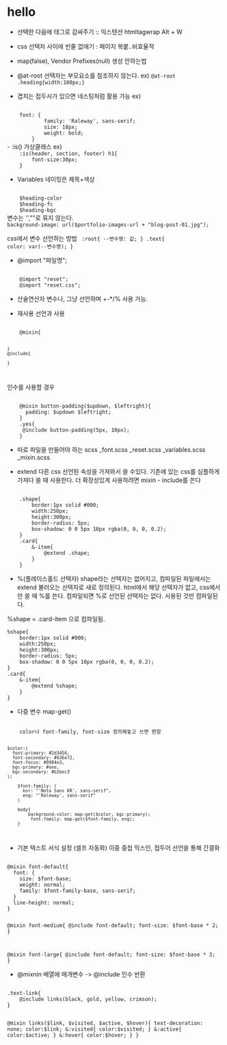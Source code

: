 # hello
- 선택한 다음에 태그로 감싸주기 :: 익스텐션 htmltagwrap Alt + W

- css 선택자 사이에 빈줄 없애기 : 페이지 복붙..비효율적
- map(false), Vendor Prefixes(null) 생성 안하는법

- @at-root 선택자는 부모요소를 참조하지 않는다. 
ex)
<code>@at-root .heading{width:100px;}</code>
- 겹치는 접두사가 있으면 네스팅처럼 활용 가능
ex) 
<code>
    font: {
            family: 'Raleway', sans-serif;
            size: 18px;
            weight: bold; 
        }
</code>
- :is() 가상클래스
ex) 
<code>
    :is(header, section, footer) h1{
        font-size:30px;
    }
</code>

- Variables
네이밍은 제목+색상
<code>
    $heading-color
    $heading-fc
    $heading-bgc
</code>
변수는 '',""로 묶지 않는다. 
<code>
background-image: url($portfolio-images-url + "blog-post-01.jpg");
</code>

css에서 변수 선언하는 방법
<code>
    :root{
        --변수명: 값;
    }
    .text{
        color: var(--변수명);
    }
</code>


- @import "파일명";
<code>
    @import "reset";
    @import "reset.css";
</code>

- 산술연산자
변수나, 그냥 선언하며 +-*/% 사용 가능.

- 재사용 선언과 사용
<code>
    @mixin{
    
    }
    @include{
        
    }
</code>

인수를 사용할 경우

<code>
    @mixin button-padding($updown, $leftright){
      padding: $updown $leftright;
    }
    .yes{
     @include button-padding(5px, 10px);
    }
</code>


- 따로 파일을 만들어야 하는 scss
_font.scss
_reset.scss
_variables.scss
_mixin.scss


- extend
다른 css 선언된 속성을 가져와서 쓸 수있다.
기존에 있는 css를 심플하게 가져다 쓸 때 사용한다.
더 확장성있게 사용하려면 mixin - include를 쓴다

<code>
    .shape{
        border:1px solid #000;
        width:250px;
        height:300px;
        border-radius: 5px;
        box-shadow: 0 0 5px 10px rgba(0, 0, 0, 0.2);
    }
    .card{
        &-item{
            @extend .shape;
        }
    }
</code>

- %(플레이스홀드 선택자)
shape라는 선택자는 없어지고,
컴파일된 파일에서는 extend 불러오는 선택자로 새로 정의된다.
html에서 해당 선택자가 없고, css에서만 쓸 때 %를 쓴다.
컴파일되면 %로 선언된 선택자는 없다.
사용된 것만 컴파일된다.

%shape = .card-item 으로 컴파일됨.

<cods>
    
    %shape{
        border:1px solid #000;
        width:250px;
        height:300px;
        border-radius: 5px;
        box-shadow: 0 0 5px 10px rgba(0, 0, 0, 0.2);
    }
    .card{
        &-item{
            @extend %shape;
        }
    }
</cods>

- 다중 변수 map-get()
<code>
    color나 font-family, font-size 정의해놓고 쓰면 편함
    
    $color:(
      font-primary: #2d3456,
      font-secondary: #636e72,
      font-focus: #0984e3,
      bgc-primary: #eee,
      bgc-secondary: #b2bec3
    );
    
        $font-family: (
          kor: "'Noto Sans KR', sans-serif",
          eng: "'Raleway', sans-serif"
        )
        
        body{
            background-color: map-get($color, bgc-primary);
             font-family: map-get($font-family, eng);
        }
</code>

- 기본 텍스트 서식 설정 (셀프 자동화)
이중 중첩 믹스인, 접두어 선언을 통해 간결화 

<code>
@mixin font-default{
  font: {
    size: $font-base;
    weight: normal;
    family: $font-family-base, sans-serif;
  }
  line-height: normal;
}

@mixin font-medium{
  @include font-default;
  font-size: $font-base * 2;
}

@mixin font-large{
  @include font-default;
  font-size: $font-base * 3;
}
</code>

- @mixnin 배열에 매개변수 -> @include 인수 반환

<code>
.text-link{
    @include links(black, gold, yellow, crimson);
}

@mixin links($link, $visited, $active, $hover){
    text-decoration: none;
    color:$link;
      &:visited{
          color:$visited;
      }
      &:active{
          color:$active;
      }
      &:hover{
          color:$hover;
      }
}
</code>